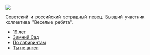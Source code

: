 ![](/songs/где/Глызин%20Алексей/glyzin_aleksej.jpg)  

Советский и российский эстрадный певец. Бывший участник коллектива "Веселые ребята".

* [19 лет](/songs/где/Глызин%20Алексей/19%20лет)
* [Зимний Caд](/songs/где/Глызин%20Алексей/Зимний%20Caд)
* [По лабиринтам](/songs/где/Глызин%20Алексей/По%20лабиринтам)
* [Ты не ангел](/songs/где/Глызин%20Алексей/Ты%20не%20ангел)
